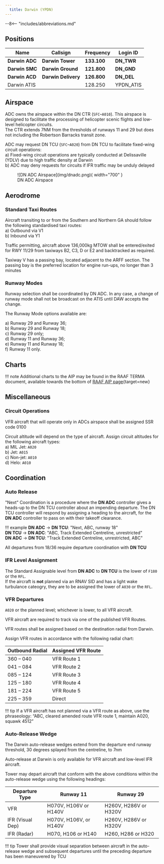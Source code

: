 ```yaml
---
  title: Darwin (YPDN)
---
```


--8<-- "includes/abbreviations.md"

## Positions

| Name              | Callsign       | Frequency        | Login ID              |
| ------------------ | -------------- | ---------------- | --------------------------------------|
| **Darwin ADC**    | **Darwin Tower**  | **133.100**         | **DN_TWR**        |
| **Darwin SMC**   |  **Darwin Ground**  | **121.800**         | **DN_GND**        |
| **Darwin ACD**    | **Darwin Delivery**  | **126.800**         | **DN_DEL**       |
| Darwin ATIS    |   | 128.250         | YPDN_ATIS       |

## Airspace
ADC owns the airspace within the DN CTR (`SFC`–`A010`). This airspace is designed to facilitate the processing of helicopter scenic flights and low-level helicopter circuits.  
The CTR extends 7NM from the thresholds of runways 11 and 29 but does not including the Robertson Barracks transit zone.  

ADC may request DN TCU (`SFC`–`A020`) from DN TCU to facilitate fixed-wing circuit operations:  
a) Fixed-wing circuit operations are typically conducted at Delissaville (YDLV) due to high traffic density at Darwin  
b) ADC may deny requests for circuits if IFR traffic may be unduly delayed  

<figure markdown>
![DN ADC Airspace](img/dnadc.png){ width="700" }
  <figcaption>DN ADC Airspace</figcaption>
</figure>

## Aerodrome
### Standard Taxi Routes
Aircraft transiting to or from the Southern and Northern GA should follow the following standardised taxi routes:  
a) Outbound via V1  
b) Inbound via Y1  

Traffic permitting, aircraft above 136,000kg MTOW shall be entered/exited for RWY 11/29 from taxiways B2, C3, D or E2 and backtracked as required.  

Taxiway V has a passing bay, located adjacent to the ARFF section. The passing bay is the preferred location for engine run-ups, no longer than 3 minutes  

### Runway Modes
Runway selection shall be coordinated by DN ADC. In any case, a change of runway mode shall not be broadcast on the ATIS until DAW accepts the change.  

The Runway Mode options available are:

a) Runway 29 and Runway 36;  
b) Runway 29 and Runway 18;  
c) Runway 29 only;  
d) Runway 11 and Runway 36;  
e) Runway 11 and Runway 18;  
f) Runway 11 only.  

## Charts
!!! note
    Additional charts to the AIP may be found in the RAAF TERMA document, available towards the bottom of [RAAF AIP page](https://ais-af.airforce.gov.au/australian-aip){target=new}

## Miscellaneous
### Circuit Operations
VFR aircraft that will operate only in ADCs airspace shall be assigned SSR code 0100  

Circuit altitude will depend on the type of aircraft. Assign circuit altitudes for the following aircraft types:  
a) MIL Jet: `A020`  
b) Jet: `A015`  
c) Non-jet: `A010`  
d) Helo: `A010`  

## Coordination
### Auto Release
"Next" Coordination is a procedure where the **DN ADC** controller gives a heads-up to the DN TCU controller about an impending departure. The DN TCU controller will respond by assigning a heading to the aircraft, for the **DN ADC** controller to pass on with their takeoff clearance.


!!! example
    <span class="hotline">**DN ADC** -> **DN TCU**</span>: "Next, ABC, runway 18"  
    <span class="hotline">**DN TCU** -> **DN ADC**</span>: "ABC, Track Extended Centreline, unrestricted"  
    <span class="hotline">**DN ADC** -> **DN TCU**</span>: "Track Extended Centreline, unrestricted, ABC"  


All departures from 18/36 require departure coordination with **DN TCU**

### IFR Level Assignment
The Standard Assignable level from **DN ADC** to **DN TCU** is the lower of `F180` or the `RFL`.  
If the aircraft is **not** planned via an RNAV SID and has a light wake turbulance cateogry, they are to be assigned the lower of `A030` or the `RFL`.

### VFR Departures
`A020` or the planned level; whichever is lower, to all VFR aircraft.  

VFR aircraft are required to track via one of the published VFR Routes.  

VFR routes shall be assigned based on the destination radial from Darwin.  

Assign VFR routes in accordance with the following radial chart:  

|Outbound Radial |Assigned VFR Route|
|---|---|
|360 – 040 |VFR Route 1|
|041 – 084 |VFR Route 2|
|085 – 124 |VFR Route 3|
|125 – 180 |VFR Route 4|
|181 – 224 |VFR Route 5|
|225 – 359| Direct|

!!! tip
    If a VFR aircraft has not planned via a VFR route as above, use the phraseology: “ABC, cleared amended route VFR route 1, maintain A020, squawk 4512”

### Auto-Release Wedge

The Darwin auto-release wedges extend from the departure end runway threshold, 30 degrees splayed from the centreline, to 7nm  

Auto-release at Darwin is only available for VFR aircraft and low-level IFR aircraft.

Tower may depart aircraft that conform with the above conditions within the auto-release wedge using the following headings:

|Departure Type| Runway 11| Runway 29|
|---|---|----|
|VFR |H070V, H106V or H140V| H260V, H286V or H320V|
|IFR (Visual Dep)| H070V, H106V, or H140V |H260V, H286V or H320V|
|IFR (Radar)| H070, H106 or H140 |H260, H286 or H320|

!!! tip
    Tower shall provide visual separation between aircraft in the auto-release wedge and subsequent departures until the preceding departure has been maneuvered by TCU

